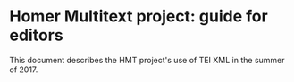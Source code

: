 # Homer Multitext project: guide for editors

This document describes the HMT project's use of TEI XML in the summer of 2017.
